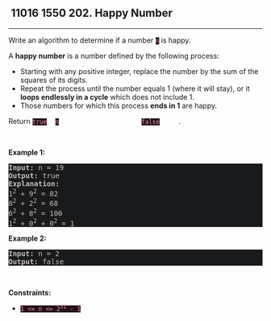 <h2> 11016 1550
202. Happy Number</h2><hr><div style="border-color: rgba(140, 122, 115, 0.65) !important;"><p style="border-color: rgba(140, 122, 115, 0.65) !important;">Write an algorithm to determine if a number <code style="background-color: rgb(37, 17, 23) !important; color: rgb(236, 154, 175) !important; border-color: rgb(172, 35, 69) !important;">n</code> is happy.</p>

<p style="border-color: rgba(140, 122, 115, 0.65) !important;">A <strong style="border-color: rgba(140, 122, 115, 0.65) !important;">happy number</strong> is a number defined by the following process:</p>

<ul style="border-color: rgba(140, 122, 115, 0.65) !important;">
	<li style="border-color: rgba(140, 122, 115, 0.65) !important;">Starting with any positive integer, replace the number by the sum of the squares of its digits.</li>
	<li style="border-color: rgba(140, 122, 115, 0.65) !important;">Repeat the process until the number equals 1 (where it will stay), or it <strong style="border-color: rgba(140, 122, 115, 0.65) !important;">loops endlessly in a cycle</strong> which does not include 1.</li>
	<li style="border-color: rgba(140, 122, 115, 0.65) !important;">Those numbers for which this process <strong style="border-color: rgba(140, 122, 115, 0.65) !important;">ends in 1</strong> are happy.</li>
</ul>

<p style="border-color: rgba(140, 122, 115, 0.65) !important;">Return <code style="background-color: rgb(37, 17, 23) !important; color: rgb(236, 154, 175) !important; border-color: rgb(172, 35, 69) !important;">true</code> <em style="color: rgba(255, 255, 255, 0.65) !important; border-color: rgba(140, 122, 115, 0.65) !important;">if</em> <code style="background-color: rgb(37, 17, 23) !important; color: rgb(236, 154, 175) !important; border-color: rgb(172, 35, 69) !important;">n</code> <em style="color: rgba(255, 255, 255, 0.65) !important; border-color: rgba(140, 122, 115, 0.65) !important;">is a happy number, and</em> <code style="background-color: rgb(37, 17, 23) !important; color: rgb(236, 154, 175) !important; border-color: rgb(172, 35, 69) !important;">false</code> <em style="color: rgba(255, 255, 255, 0.65) !important; border-color: rgba(140, 122, 115, 0.65) !important;">if not</em>.</p>

<p style="border-color: rgba(140, 122, 115, 0.65) !important;">&nbsp;</p>
<p style="border-color: rgba(140, 122, 115, 0.65) !important;"><strong class="example" style="border-color: rgba(140, 122, 115, 0.65) !important;">Example 1:</strong></p>

<pre style="background-color: rgb(24, 26, 27) !important; color: rgb(200, 192, 188) !important; border-color: rgb(126, 109, 103) !important;"><strong style="border-color: rgb(112, 97, 92) !important;">Input:</strong> n = 19
<strong style="border-color: rgb(112, 97, 92) !important;">Output:</strong> true
<strong style="border-color: rgb(112, 97, 92) !important;">Explanation:</strong>
1<sup style="border-color: rgb(112, 97, 92) !important;">2</sup> + 9<sup style="border-color: rgb(112, 97, 92) !important;">2</sup> = 82
8<sup style="border-color: rgb(112, 97, 92) !important;">2</sup> + 2<sup style="border-color: rgb(112, 97, 92) !important;">2</sup> = 68
6<sup style="border-color: rgb(112, 97, 92) !important;">2</sup> + 8<sup style="border-color: rgb(112, 97, 92) !important;">2</sup> = 100
1<sup style="border-color: rgb(112, 97, 92) !important;">2</sup> + 0<sup style="border-color: rgb(112, 97, 92) !important;">2</sup> + 0<sup style="border-color: rgb(112, 97, 92) !important;">2</sup> = 1
</pre>

<p style="border-color: rgba(140, 122, 115, 0.65) !important;"><strong class="example" style="border-color: rgba(140, 122, 115, 0.65) !important;">Example 2:</strong></p>

<pre style="background-color: rgb(24, 26, 27) !important; color: rgb(200, 192, 188) !important; border-color: rgb(126, 109, 103) !important;"><strong style="border-color: rgb(112, 97, 92) !important;">Input:</strong> n = 2
<strong style="border-color: rgb(112, 97, 92) !important;">Output:</strong> false
</pre>

<p style="border-color: rgba(140, 122, 115, 0.65) !important;">&nbsp;</p>
<p style="border-color: rgba(140, 122, 115, 0.65) !important;"><strong style="border-color: rgba(140, 122, 115, 0.65) !important;">Constraints:</strong></p>

<ul style="border-color: rgba(140, 122, 115, 0.65) !important;">
	<li style="border-color: rgba(140, 122, 115, 0.65) !important;"><code style="background-color: rgb(37, 17, 23) !important; color: rgb(236, 154, 175) !important; border-color: rgb(172, 35, 69) !important;">1 &lt;= n &lt;= 2<sup style="border-color: rgb(172, 35, 69) !important;">31</sup> - 1</code></li>
</ul>
</div>